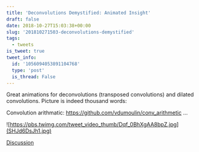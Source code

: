 ```yaml
---
title: 'Deconvolutions Demystified: Animated Insight'
draft: false
date: 2018-10-27T15:03:38+00:00
slug: '201810271503-deconvolutions-demystified'
tags:
  - tweets
is_tweet: true
tweet_info:
  id: '1056094053891104768'
  type: 'post'
  is_thread: False
---
```




Great animations for deconvolutions (transposed convolutions) and dilated convolutions. Picture is indeed thousand words:

Convolution arithmatic: <https://github.com/vdumoulin/conv_arithmetic> … 

![https://pbs.twimg.com/tweet_video_thumb/Dqf_0BhXgAA8bpZ.jpg](SHJd6DsJh1.jpg)

[Discussion](https://x.com/sytelus/status/1056094053891104768)
